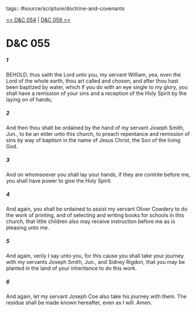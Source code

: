 tags:: #source/scripture/doctrine-and-covenants

[<< D&C 054](/Doctrine_and_Covenants/D&C_054.md) | [D&C 056 >>](/Doctrine_and_Covenants/D&C_056.md)

# D&C 055

##### 1

BEHOLD, thus saith the Lord unto you, my servant William, yea, even the Lord of the whole earth, thou art called and chosen; and after thou hast been baptized by water, which if you do with an eye single to my glory, you shall have a remission of your sins and a reception of the Holy Spirit by the laying on of hands;

##### 2

And then thou shalt be ordained by the hand of my servant Joseph Smith, Jun., to be an elder unto this church, to preach repentance and remission of sins by way of baptism in the name of Jesus Christ, the Son of the living God.

##### 3

And on whomsoever you shall lay your hands, if they are contrite before me, you shall have power to give the Holy Spirit.

##### 4

And again, you shall be ordained to assist my servant Oliver Cowdery to do the work of printing, and of selecting and writing books for schools in this church, that little children also may receive instruction before me as is pleasing unto me.

##### 5

And again, verily I say unto you, for this cause you shall take your journey with my servants Joseph Smith, Jun., and Sidney Rigdon, that you may be planted in the land of your inheritance to do this work.

##### 6

And again, let my servant Joseph Coe also take his journey with them. The residue shall be made known hereafter, even as I will. Amen.
